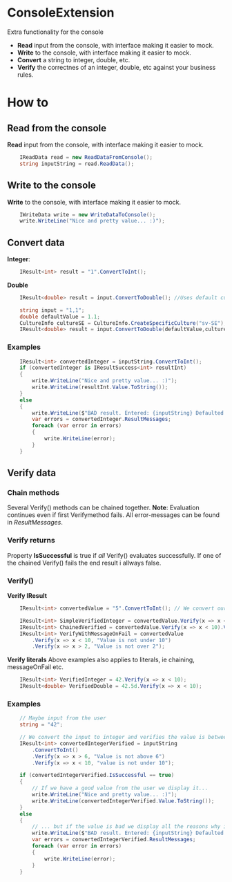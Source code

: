 # ConsoleExtension
Extra functionality for the console
* **Read** input from the console, with interface making it easier to mock.
* **Write** to the console, with interface making it easier to mock.
* **Convert** a string to integer, double, etc.
* **Verify** the correctnes of an integer, double, etc against your business rules. 

# How to
## Read from the console
**Read** input from the console, with interface making it easier to mock.

```csharp
    IReadData read = new ReadDataFromConsole();
    string inputString = read.ReadData();
```

## Write to the console
**Write** to the console, with interface making it easier to mock.
```csharp
    IWriteData write = new WriteDataToConsole();
    write.WriteLine("Nice and pretty value... :)");
```

## Convert data
**Integer**: 
```csharp
    IResult<int> result = "1".ConvertToInt();
```

**Double**
```csharp
    IResult<double> result = input.ConvertToDouble(); //Uses default culture: en-GB
```
```csharp
    string input = "1,1";
    double defaultValue = 1.1;
    CultureInfo cultureSE = CultureInfo.CreateSpecificCulture("sv-SE");
    IResult<double> result = input.ConvertToDouble(defaultValue,cultureSE);
```
### Examples
```csharp
    IResult<int> convertedInteger = inputString.ConvertToInt();
    if (convertedInteger is IResultSuccess<int> resultInt)
    {
        write.WriteLine("Nice and pretty value... :)");
        write.WriteLine(resultInt.Value.ToString());
    }
    else
    {
        write.WriteLine($"BAD result. Entered: {inputString} Defaulted to: {convertedInteger.Value}");
        var errors = convertedInteger.ResultMessages;
        foreach (var error in errors)
        {
            write.WriteLine(error);
        }
    }
```

## Verify data
### Chain methods
Several Verify() methods can be chained together. 
**Note**: Evaluation continues even if first Verifymethod fails. All error-messages can be found in *ResultMessages*.

### Verify returns
Property **IsSuccessful** is true if _all_ Verify() evaluates successfully. If one of the chained Verify() fails the end result i allways false.


### Verify()
**Verify IResult<T>**
```csharp
    IResult<int> convertedValue = "5".ConvertToInt(); // We convert our input to integer

    IResult<int> SimpleVerifiedInteger = convertedValue.Verify(x => x < 10);
    IResult<int> ChainedVerified = convertedValue.Verify(x => x < 10).Verify(x => x > 2);
    IResult<int> VerifyWithMessageOnFail = convertedValue
        .Verify(x => x < 10, "Value is not under 10")
        .Verify(x => x > 2, "Value is not over 2");
```
**Verify literals**
Above examples also applies to literals, ie chaining, messageOnFail etc.
```csharp
    IResult<int> VerifiedInteger = 42.Verify(x => x < 10);
    IResult<double> VerifiedDouble = 42.5d.Verify(x => x < 10);
```

### Examples
```csharp
    // Maybe input from the user
    string = "42"; 

    // We convert the input to integer and verifies the value is between 6 and 10.
    IResult<int> convertedIntegerVerified = inputString
        .ConvertToInt()
        .Verify(x => x > 6, "Value is not above 6")
        .Verify(x => x < 10, "value is not under 10");

    if (convertedIntegerVerified.IsSuccessful == true)
    {
        // If we have a good value from the user we display it...
        write.WriteLine("Nice and pretty value... :)");
        write.WriteLine(convertedIntegerVerified.Value.ToString());
    }
    else
    {
        // ... but if the value is bad we display all the reasons why it failed.
        write.WriteLine($"BAD result. Entered: {inputString} Defaulted to: {convertedIntegerVerified.Value}");
        var errors = convertedIntegerVerified.ResultMessages;
        foreach (var error in errors)
        {
            write.WriteLine(error);
        }
    }
```